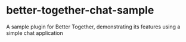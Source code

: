 # better-together-chat-sample
A sample plugin for Better Together, demonstrating its features using a simple chat application
